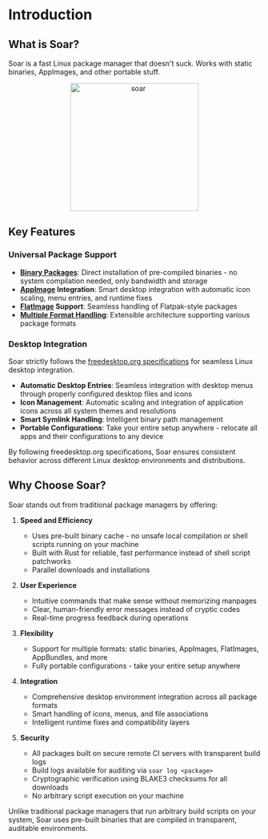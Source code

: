 # Introduction

## What is Soar?
Soar is a fast Linux package manager that doesn't suck. Works with static binaries, AppImages, and other portable stuff.

<center>
    <img src="https://raw.githubusercontent.com/pkgforge/soar/refs/heads/main/icons/hicolor/scalable/apps/soar.svg" alt="soar" width="256"/>
</center>

## Key Features

### Universal Package Support
- **[Binary Packages](https://github.com/Azathothas/Toolpacks)**: Direct installation of pre-compiled binaries - no system compilation needed, only bandwidth and storage
- **[AppImage](https://github.com/AppImage/AppImageKit) Integration**: Smart desktop integration with automatic icon scaling, menu entries, and runtime fixes
- **[FlatImage](https://github.com/ruanformigoni/flatimage) Support**: Seamless handling of Flatpak-style packages
- **[Multiple Format Handling](https://github.com/Azathothas/Toolpacks-Extras/tree/main/Docs)**: Extensible architecture supporting various package formats

### Desktop Integration
Soar strictly follows the [freedesktop.org specifications](https://specifications.freedesktop.org/) for seamless Linux desktop integration.
- **Automatic Desktop Entries**: Seamless integration with desktop menus through properly configured desktop files and icons
- **Icon Management**: Automatic scaling and integration of application icons across all system themes and resolutions
- **Smart Symlink Handling**: Intelligent binary path management
- **Portable Configurations**: Take your entire setup anywhere - relocate all apps and their configurations to any device

<div class="warning">
    By following freedesktop.org specifications, Soar ensures consistent behavior across different Linux desktop environments and distributions.
</div>

## Why Choose Soar?

Soar stands out from traditional package managers by offering:

1. **Speed and Efficiency**
   - Uses pre-built binary cache - no unsafe local compilation or shell scripts running on your machine
   - Built with Rust for reliable, fast performance instead of shell script patchworks
   - Parallel downloads and installations

2. **User Experience**
   - Intuitive commands that make sense without memorizing manpages
   - Clear, human-friendly error messages instead of cryptic codes
   - Real-time progress feedback during operations

3. **Flexibility**
   - Support for multiple formats: static binaries, AppImages, FlatImages, AppBundles, and more
   - Fully portable configurations - take your entire setup anywhere

4. **Integration**
   - Comprehensive desktop environment integration across all package formats
   - Smart handling of icons, menus, and file associations
   - Intelligent runtime fixes and compatibility layers

5. **Security**
   - All packages built on secure remote CI servers with transparent build logs
   - Build logs available for auditing via `soar log <package>`
   - Cryptographic verification using BLAKE3 checksums for all downloads
   - No arbitrary script execution on your machine

<div class="warning">
    Unlike traditional package managers that run arbitrary build scripts on your system, Soar uses pre-built binaries that are compiled in transparent, auditable environments.
</div>
